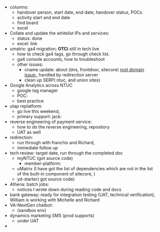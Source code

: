 - columns:
	- handover person, start date, end date, handover status, POCs
	- activity start and end date
	- find board
	- excel
- Collate and update the whitelist IPs and services:
	- status: done
	- excel: link
- umatrix:  ga4 migration; **OTCi** still in tech live
	- how to check ga4 tags, go through check list.
	- ga4 console accounts, how to troubleshoot
	- other issues:
		- cname update:  about (dns, frontdoor, sitecore)  [root domain issue:](https://sitecore.stackexchange.com/questions/33139/multisite-on-sitecore-managed-cloud-azure-cdn), handled by redirection server
		- clean up SERP( ntuc, and union sites)
- Google Analytics across NTUC
	- google tag manager
	- POC:
	- best practice
- utap replatform:
	- go live this weekend,
	- primary support: jack:
- reverse engineering of payment service:
	- how to do the reverse engineering, repository
	- UAT as well
- redirection:
	- run through with franchis and Richard,
	- immediate follow up
- tech review: target date, run through the completed doc
	- myNTUC (got source code)
		- member-platform:
	- uMatrix  (I have got the list of dependencies which are not in the list  of the built-in component of sitecore, )
	- yd-starter( got source code)
- Athena: batch jobs:
	- notices I wrote down during reading code and docs
- bank gateway: ready for integration testing (UAT, technical verification), William is working with Michelle and Richard
- VA-NextGen chatbot:
	- (sandbox env)
- dynamics marketing SMS (prod supports)
	- under UAT
-